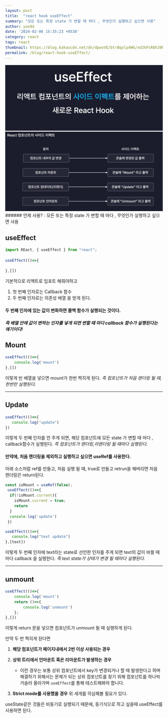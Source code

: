 ```yaml
---
layout: post
title:  "react hook useEffect"
summary: "모든 또는 특정 state 가 변할 때 마다 , 무엇인가 실행하고 싶으면 사용"
author: yoo94
date: '2024-02-06 15:35:23 +0530'
category: react
tags: react
thumbnail: https://blog.kakaocdn.net/dn/dpwvVE/btrBqolp4WG/xU2kPsR8hJ0Rpx9B1LSoZ1/img.png
permalink: /blog/react-hook-useEffect/
---
```

<img src="/postImg/Pasted image 20240506123932.png" alt="Pasted image 20240506123932.png" style="max-width:100%;">
<img src="/postImg/Pasted image 20240506124009.png" alt="Pasted image 20240506124009.png" style="max-width:100%;">
###### 언제 사용?  : 모든 또는 특정 state 가 변할 때 마다 , 무엇인가 실행하고 싶으면 사용

## useEffect
```jsx
import REact, { useEffect } from "react";

useEffect(()=>{

},[])
```
기본적으로 리액트로 임포트 해줘야하고
1. 첫 번째 인자로는 Callback 함수
2. 두 번째 인자로는 의존성 배열
   을 받게 된다.

#### 두 번째 인자에 있는 값이 변화하면 콜백 함수가 실행되는 것이다.
##### 즉 배열 안에 값이 변하는 인자를 넣게 되면 변할 때 마다 callback 함수가 실행된다는 얘기이다!

## Mount
```jsx
useEffect(()=>{
	console.log('mount')
},[])
```
이렇게 빈 배열을 넣으면 mount가 한번 찍히게 된다.
*즉 컴포넌트가 처음 렌더링 될 때, 한번만 실행된다.*

---
## Update
```jsx
useEffect(()=>{
   console.log("update")
})
```
이렇게 두 번째 인자를 안 주게 되면, 해당 컴포넌트에 모든 state 가 변할 때 마다 , callback함수가 실행된다.
*즉 컴포넌트가 렌더링,리렌더링 될 때마다 실행된다.*
#### 만약에, 처음 렌더링을 제외하고 실행하고 싶으면 useRef를 사용한다.
아래 소스처럼 ref를 만들고, 처음 실행 될 때, true로 만들고 retrun을 해버리면 처음 렌더링은 return된다.
```jsx
const isMount = useRef(false);
 useEffect(()=>{
  if(!isMount.current){
    isMount.current = true;
    return
  }
  console.log('update')
 })
```


```jsx
useEffect(()=>{
   console.log("text update")
},[text])

```
이렇게 두 번째 인자에 text라는 state로 선언한 인자를 주게 되면 text의 값이 바뀔 때마다 callback 을 실행한다.
*즉 text state가 상태가 변경 될 때마다 실행된다.*



---
## unmount
```jsx
useEffect(()=>{
    console.log('mount')
	return ()=>{
		console.log('unmount')
	};
},[])
```
이렇게 return 문을 넣으면 컴포넌트가 unmount 될 때 실행하게 된다.

만약 두 번 찍히게 된다면
1. **해당 컴포넌트가 페이지내에서 2번 이상 사용되는 경우**

2. **상위 트리에서 언마운트 혹은 리마운트가 발생하는 경우**
    - 이런 경우는 보통 상위 컴포넌트에서 key가 변경되거나 할 때 발생한다고 하며 해결하기 위해서는 문제가 되는 상위 컴포넌트를 찾기 위해 컴포넌트를 하나씩 거슬러 올라가며 `useEffect`를 통해 테스트해봐야 합니다.

3. **Strict mode를 사용했을 경우**
   위 세개를 의심해볼 필요가 있다.

useState같은 것들은 비동기로 실행되기 때문에, 동기식으로 하고 싶을때 useEffect를 사용하면 된다.
